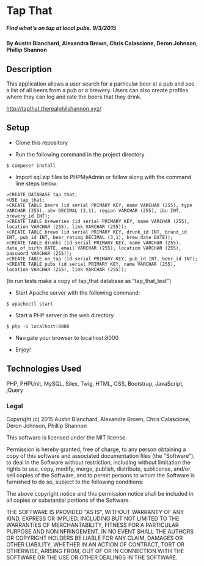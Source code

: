 # Tap That

##### Find what's on tap at local pubs. 9/3/2015

#### By Austin Blanchard, Alexandra Brown, Chris Calascione, Deron Johnson, Phillip Shannon

## Description

This application allows a user search for a particular beer at a pub and see a list of all beers from a pub or a brewery. Users can also create profiles where they can log and rate the beers that they drink.

http://tapthat.therealphilshannon.xyz/

## Setup
* Clone this repository

* Run the following command in the project directory
```console
$ composer install
```

* Import sql.zip files to PHPMyAdmin or follow along with the command line steps below:

```console
>CREATE DATABASE tap_that;
>USE tap_that;
>CREATE TABLE beers (id serial PRIMARY KEY, name VARCHAR (255), type VARCHAR (255), abv DECIMAL (3,1), region VARCHAR (255), ibu INT, brewery_id INT);
>CREATE TABLE breweries (id serial PRIMARY KEY, name VARCHAR (255), location VARCHAR (255), link VARCHAR (255));
>CREATE TABLE brews (id serial PRIMARY KEY, drunk_id INT, brand_id INT, pub_id INT, beer_rating DECIMAL (3,1), brew_date DATE));
>CREATE TABLE drunks (id serial PRIMARY KEY, name VARCHAR (255), date_of_birth DATE, email VARCHAR (255), location VARCHAR (255), password VARCHAR (255));
>CREATE TABLE on_tap (id serial PRIMARY KEY, pub_id INT, beer_id INT);
>CREATE TABLE pubs (id serial PRIMARY KEY, name VARCHAR (255), location VARCHAR (255), link VARCHAR (255));
```
(to run tests make a copy of tap_that database as "tap_that_test")

* Start Apache server with the following command:
```console
$ apachectl start
```

* Start a PHP server in the web directory
```console
$ php -S localhost:8000
```

* Navigate your browser to localhost:8000

* Enjoy!

## Technologies Used

PHP, PHPUnit, MySQL, Silex, Twig, HTML, CSS, Bootstrap, JavaScript, jQuery

### Legal

Copyright (c) 2015 Austin Blanchard, Alexandra Brown, Chris Calascione, Deron Johnson, Phillip Shannon

This software is licensed under the MIT license.

Permission is hereby granted, free of charge, to any person obtaining a copy
of this software and associated documentation files (the "Software"), to deal
in the Software without restriction, including without limitation the rights
to use, copy, modify, merge, publish, distribute, sublicense, and/or sell
copies of the Software, and to permit persons to whom the Software is
furnished to do so, subject to the following conditions:

The above copyright notice and this permission notice shall be included in
all copies or substantial portions of the Software.

THE SOFTWARE IS PROVIDED "AS IS", WITHOUT WARRANTY OF ANY KIND, EXPRESS OR
IMPLIED, INCLUDING BUT NOT LIMITED TO THE WARRANTIES OF MERCHANTABILITY,
FITNESS FOR A PARTICULAR PURPOSE AND NONINFRINGEMENT. IN NO EVENT SHALL THE
AUTHORS OR COPYRIGHT HOLDERS BE LIABLE FOR ANY CLAIM, DAMAGES OR OTHER
LIABILITY, WHETHER IN AN ACTION OF CONTRACT, TORT OR OTHERWISE, ARISING FROM,
OUT OF OR IN CONNECTION WITH THE SOFTWARE OR THE USE OR OTHER DEALINGS IN
THE SOFTWARE.
